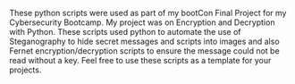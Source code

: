 These python scripts were used as part of my bootCon Final Project for my Cybersecurity Bootcamp. My project was on Encryption and Decryption with Python. These scripts used python to automate the use of Steganography to hide secret messages and scripts into images and also Fernet encryption/decryption scripts to ensure the message could not be read without a key. Feel free to use these scripts as a template for your projects. 
